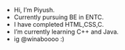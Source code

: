 - Hi, I’m Piyush.
- Currently pursuing BE in ENTC.
- I have completed HTML,CSS,C.
- I’m currently learning C++ and Java.
- ig @winaboooo :)

<!---
winaboooo/winaboooo is a ✨ special ✨ repository because its `README.md` (this file) appears on your GitHub profile.
You can click the Preview link to take a look at your changes.
--->
